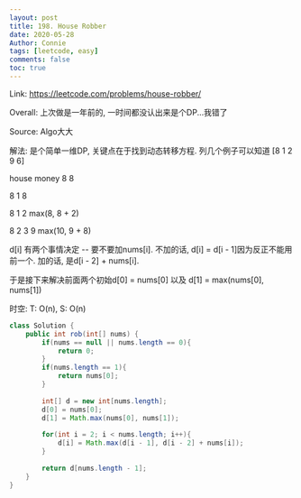 ```yaml
---
layout: post
title: 198. House Robber
date: 2020-05-28
Author: Connie 
tags: [leetcode, easy]
comments: false
toc: true
---
```

Link: https://leetcode.com/problems/house-robber/

Overall: 上次做是一年前的, 一时间都没认出来是个DP...我错了

Source: Algo大大

解法: 是个简单一维DP, 关键点在于找到动态转移方程. 列几个例子可以知道 [8 1 2 9 6]

house        money
  8           8
  
  8 1         8
  
  8 1 2       max(8, 8 + 2)
  
  8 2 3 9     max(10, 9 + 8)

d[i] 有两个事情决定 -- 要不要加nums[i]. 不加的话, d[i] = d[i - 1]因为反正不能用前一个. 加的话, 是d[i - 2] + nums[i].

于是接下来解决前面两个初始d[0] = nums[0] 以及 d[1] = max(nums[0], nums[1])

时空: T: O(n), S: O(n)

```java
class Solution {
    public int rob(int[] nums) {
        if(nums == null || nums.length == 0){
            return 0;
        }
        if(nums.length == 1){
            return nums[0];
        }
        
        int[] d = new int[nums.length];
        d[0] = nums[0];
        d[1] = Math.max(nums[0], nums[1]);
        
        for(int i = 2; i < nums.length; i++){
            d[i] = Math.max(d[i - 1], d[i - 2] + nums[i]);
        }
        
        return d[nums.length - 1];
    }
}
```

